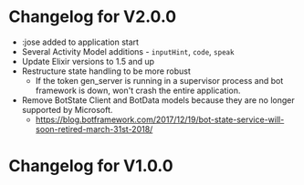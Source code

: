 # Changelog for V2.0.0

* :jose added to application start
* Several Activity Model additions - `inputHint`, `code`, `speak`
* Update Elixir versions to 1.5 and up
* Restructure state handling to be more robust
  * If the token gen_server is running in a supervisor process and bot framework is down, won't crash the entire application.
* Remove BotState Client and BotData models because they are no longer supported by Microsoft.
  * https://blog.botframework.com/2017/12/19/bot-state-service-will-soon-retired-march-31st-2018/

# Changelog for V1.0.0

